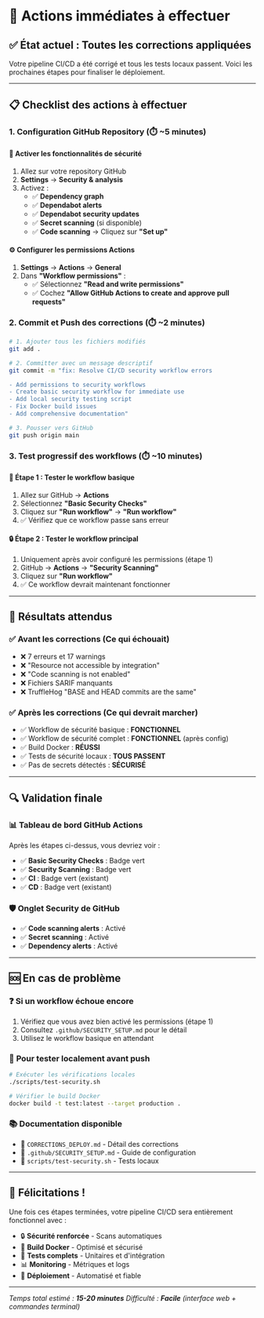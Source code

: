 # 🚀 Actions immédiates à effectuer

## ✅ État actuel : Toutes les corrections appliquées

Votre pipeline CI/CD a été corrigé et tous les tests locaux passent. Voici les prochaines étapes pour finaliser le déploiement.

---

## 📋 Checklist des actions à effectuer

### 1. **Configuration GitHub Repository** (⏱️ ~5 minutes)

#### 🔐 **Activer les fonctionnalités de sécurité**
1. Allez sur votre repository GitHub
2. **Settings** → **Security & analysis**
3. Activez :
   - ✅ **Dependency graph**
   - ✅ **Dependabot alerts**
   - ✅ **Dependabot security updates**
   - ✅ **Secret scanning** (si disponible)
   - ✅ **Code scanning** → Cliquez sur **"Set up"**

#### ⚙️ **Configurer les permissions Actions**
1. **Settings** → **Actions** → **General**
2. Dans **"Workflow permissions"** :
   - ✅ Sélectionnez **"Read and write permissions"**
   - ✅ Cochez **"Allow GitHub Actions to create and approve pull requests"**

### 2. **Commit et Push des corrections** (⏱️ ~2 minutes)

```bash
# 1. Ajouter tous les fichiers modifiés
git add .

# 2. Committer avec un message descriptif
git commit -m "fix: Resolve CI/CD security workflow errors

- Add permissions to security workflows
- Create basic security workflow for immediate use
- Add local security testing script
- Fix Docker build issues
- Add comprehensive documentation"

# 3. Pousser vers GitHub
git push origin main
```

### 3. **Test progressif des workflows** (⏱️ ~10 minutes)

#### 🧪 **Étape 1 : Tester le workflow basique**
1. Allez sur GitHub → **Actions**
2. Sélectionnez **"Basic Security Checks"**
3. Cliquez sur **"Run workflow"** → **"Run workflow"**
4. ✅ Vérifiez que ce workflow passe sans erreur

#### 🔒 **Étape 2 : Tester le workflow principal**
1. Uniquement après avoir configuré les permissions (étape 1)
2. GitHub → **Actions** → **"Security Scanning"**
3. Cliquez sur **"Run workflow"**
4. ✅ Ce workflow devrait maintenant fonctionner

---

## 🎯 Résultats attendus

### ✅ **Avant les corrections** (Ce qui échouait)
- ❌ 7 erreurs et 17 warnings
- ❌ "Resource not accessible by integration"
- ❌ "Code scanning is not enabled"
- ❌ Fichiers SARIF manquants
- ❌ TruffleHog "BASE and HEAD commits are the same"

### ✅ **Après les corrections** (Ce qui devrait marcher)
- ✅ Workflow de sécurité basique : **FONCTIONNEL**
- ✅ Workflow de sécurité complet : **FONCTIONNEL** (après config)
- ✅ Build Docker : **RÉUSSI**
- ✅ Tests de sécurité locaux : **TOUS PASSENT**
- ✅ Pas de secrets détectés : **SÉCURISÉ**

---

## 🔍 Validation finale

### 📊 **Tableau de bord GitHub Actions**
Après les étapes ci-dessus, vous devriez voir :
- ✅ **Basic Security Checks** : Badge vert
- ✅ **Security Scanning** : Badge vert  
- ✅ **CI** : Badge vert (existant)
- ✅ **CD** : Badge vert (existant)

### 🛡️ **Onglet Security de GitHub**
- ✅ **Code scanning alerts** : Activé
- ✅ **Secret scanning** : Activé
- ✅ **Dependency alerts** : Activé

---

## 🆘 En cas de problème

### ❓ **Si un workflow échoue encore**
1. Vérifiez que vous avez bien activé les permissions (étape 1)
2. Consultez `.github/SECURITY_SETUP.md` pour le détail
3. Utilisez le workflow basique en attendant

### 🧪 **Pour tester localement avant push**
```bash
# Exécuter les vérifications locales
./scripts/test-security.sh

# Vérifier le build Docker
docker build -t test:latest --target production .
```

### 📚 **Documentation disponible**
- 📄 `CORRECTIONS_DEPLOY.md` - Détail des corrections
- 📄 `.github/SECURITY_SETUP.md` - Guide de configuration
- 📄 `scripts/test-security.sh` - Tests locaux

---

## 🎉 Félicitations !

Une fois ces étapes terminées, votre pipeline CI/CD sera entièrement fonctionnel avec :
- 🔒 **Sécurité renforcée** - Scans automatiques
- 🐳 **Build Docker** - Optimisé et sécurisé  
- 🧪 **Tests complets** - Unitaires et d'intégration
- 📊 **Monitoring** - Métriques et logs
- 🚀 **Déploiement** - Automatisé et fiable

---

*Temps total estimé : **15-20 minutes***
*Difficulté : **Facile** (interface web + commandes terminal)* 
